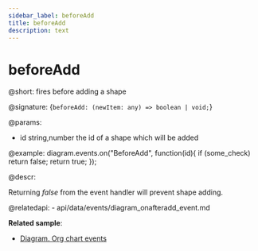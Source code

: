 ```yaml
---
sidebar_label: beforeAdd
title: beforeAdd
description: text
---
```


# beforeAdd

@short: fires before adding a shape

@signature: {`beforeAdd: (newItem: any) => boolean | void;`}

@params:

- id		string,number		the id of a shape which will be added

@example:
diagram.events.on("BeforeAdd", function(id){
	if (some_check)
		return false;
	return true;
});


@descr:

Returning *false* from the event handler will prevent shape adding.

@relatedapi:
	- api/data/events/diagram_onafteradd_event.md

**Related sample**:
- [Diagram. Org chart events](https://snippet.dhtmlx.com/l38pct7c)